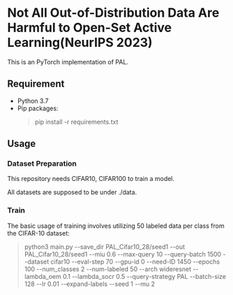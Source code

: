 # Not All Out-of-Distribution Data Are Harmful to Open-Set Active Learning(NeurIPS 2023)

This is an PyTorch implementation of PAL.

## Requirement

* Python 3.7
* Pip packages:
  > pip install -r requirements.txt
  >

## Usage

### Dataset Preparation

This repository needs CIFAR10, CIFAR100 to train a model.

All datasets are supposed to be under ./data.

### Train

The basic usage of training involves utilizing 50 labeled data per class from the CIFAR-10 dataset: 

> python3 main.py --save_dir PAL_Cifar10_28/seed1 --out PAL_Cifar10_28/seed1 --miu 0.6 --max-query 10 --query-batch 1500 --dataset cifar10 --eval-step 70 --gpu-id 0 --need-ID 1450  --epochs 100 --num_classes 2 --num-labeled 50  --arch wideresnet --lambda_oem 0.1 --lambda_socr 0.5 --query-strategy PAL --batch-size 128 --lr 0.01 --expand-labels --seed 1  --mu 2
